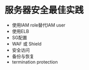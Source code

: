 # 服务器安全最佳实践

- 使用IAM role替代IAM user
- 使用ELB
- SG配置
- WAF 或 Shield
- 安全访问
- 备份与恢复
- termination protection



